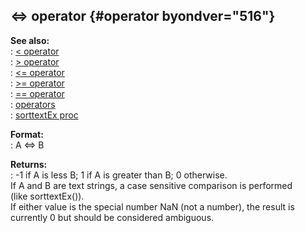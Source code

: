 ## \<=\> operator {#operator byondver="516"}    
**See also:**    
:   [\< operator](/operator/%3c)    
:   [\> operator](/operator/%3e)    
:   [\<= operator](/operator/%3c=)    
:   [\>= operator](/operator/%3e=)    
:   [== operator](/operator/==)    
:   [operators](/operator)    
:   [sorttextEx proc](/proc/sorttextEx)    
<!-- -->    
**Format:**    
:   A \<=\> B    
<!-- -->    
**Returns:**    
:   -1 if A is less B; 1 if A is greater than B; 0 otherwise.    
If A and B are text strings, a case sensitive comparison is performed    
(like sorttextEx()).    
If either value is the special number NaN (not a number), the result is    
currently 0 but should be considered ambiguous.  